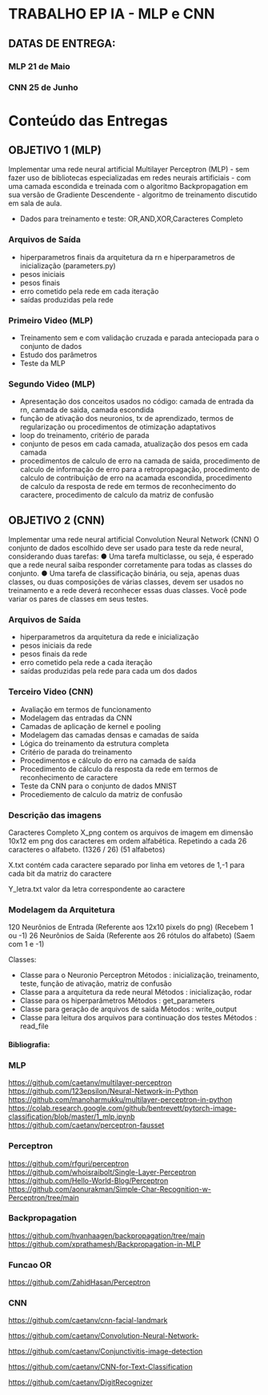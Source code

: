 # TRABALHO EP IA - MLP e CNN

## DATAS DE ENTREGA:

### MLP 21 de Maio

### CNN 25 de Junho

# Conteúdo das Entregas

## OBJETIVO 1 (MLP)
Implementar uma rede neural artificial Multilayer Perceptron (MLP) - sem fazer uso de bibliotecas especializadas em redes neurais artificiais - com uma camada escondida e treinada com o algoritmo Backpropagation em sua versão de Gradiente Descendente - algoritmo de treinamento discutido em sala de aula. 

- Dados para treinamento e teste: OR,AND,XOR,Caracteres Completo

### Arquivos de Saída
- hiperparametros finais da arquitetura da rn e hiperparametros de inicialização (parameters.py)
- pesos iniciais 
- pesos finais
- erro cometido pela rede em cada iteração
- saídas produzidas pela rede

### Primeiro Video (MLP)
- Treinamento sem e com validação cruzada e parada anteciopada para o conjunto de dados
- Estudo dos parâmetros
- Teste da MLP

### Segundo Video (MLP)
- Apresentação dos conceitos usados no código: camada de entrada da rn, camada de saida, camada escondida
- função de ativação dos neuronios, tx de aprendizado, termos de regularização ou procedimentos de otimização adaptativos
- loop do treinamento, critério de parada
- conjunto de pesos em cada camada, atualização dos pesos em cada camada
- procedimentos de calculo de erro na camada de saida, procedimento de calculo de informação de erro para a retropropagação, procedimento de calculo de contribuição de erro na acamada escondida, procedimento de calculo da resposta de rede em termos de reconhecimento do caractere, procedimento de calculo da matriz de confusão


## OBJETIVO 2 (CNN)
Implementar uma rede neural artificial Convolution Neural Network (CNN)
O conjunto de dados escolhido deve ser usado para teste da rede neural, considerando
duas tarefas:
● Uma tarefa multiclasse, ou seja, é esperado que a rede neural saiba responder corretamente para todas as classes do conjunto.
● Uma tarefa de classificação binária, ou seja, apenas duas classes, ou duas composições de várias classes, devem ser usados no treinamento e a rede deverá reconhecer essas duas classes. Você pode variar os pares de classes em seus testes. 

### Arquivos de Saída
- hiperparametros da arquitetura da rede e inicialização
- pesos iniciais da rede
- pesos finais da rede
- erro cometido pela rede a cada iteração
- saídas produzidas pela rede para cada um dos dados

### Terceiro Video (CNN)
- Avaliação em termos de funcionamento
- Modelagem das entradas da CNN
- Camadas de aplicação de kernel e pooling
- Modelagem das camadas densas e camadas de saída
- Lógica do treinamento da estrutura completa
- Critério de parada do treinamento
- Procedimentos e cálculo do erro na camada de saída
- Procedimento de cálculo da resposta da rede em termos de reconhecimento de caractere
- Teste da CNN para o conjunto de dados MNIST
- Procediemento de calculo da matriz de confusão


### Descrição das imagens
Caracteres Completo X_png contem os arquivos de imagem em dimensão 10x12 em png dos caracteres em ordem alfabética. Repetindo a cada 26 caracteres o alfabeto. (1326 / 26) (51 alfabetos)

X.txt contém cada caractere separado por linha em vetores de 1,-1 para cada bit da matriz do caractere

Y_letra.txt valor da letra correspondente ao caractere


### Modelagem da Arquitetura
120 Neurônios de Entrada (Referente aos 12x10 pixels do png) (Recebem 1 ou -1)
26 Neurônios de Saída (Referente aos 26 rótulos do alfabeto) (Saem com 1 e -1)


Classes: 
- Classe para o Neuronio Perceptron
 Métodos : inicialização, treinamento, teste, função de ativação, matriz de confusão
- Classe para a arquitetura da rede neural
 Métodos : inicialização, rodar
- Classe para os hiperparâmetros
 Métodos : get_parameters
- Classe para geração de arquivos de saida
 Métodos : write_output
- Classe para leitura dos arquivos para continuação dos testes
 Métodos : read_file

#### Bibliografia:

### MLP
https://github.com/caetanv/multilayer-perceptron
https://github.com/123epsilon/Neural-Network-in-Python
https://github.com/manoharmukku/multilayer-perceptron-in-python
https://colab.research.google.com/github/bentrevett/pytorch-image-classification/blob/master/1_mlp.ipynb
https://github.com/caetanv/perceptron-fausset 

### Perceptron
https://github.com/rfguri/perceptron
https://github.com/whoisraibolt/Single-Layer-Perceptron
https://github.com/Hello-World-Blog/Perceptron
https://github.com/aonurakman/Simple-Char-Recognition-w-Perceptron/tree/main

### Backpropagation
https://github.com/hvanhaagen/backpropagation/tree/main
https://github.com/xprathamesh/Backpropagation-in-MLP

### Funcao OR 
https://github.com/ZahidHasan/Perceptron

### CNN
https://github.com/caetanv/cnn-facial-landmark

https://github.com/caetanv/Convolution-Neural-Network-

https://github.com/caetanv/Conjunctivitis-image-detection

https://github.com/caetanv/CNN-for-Text-Classification

https://github.com/caetanv/DigitRecognizer




